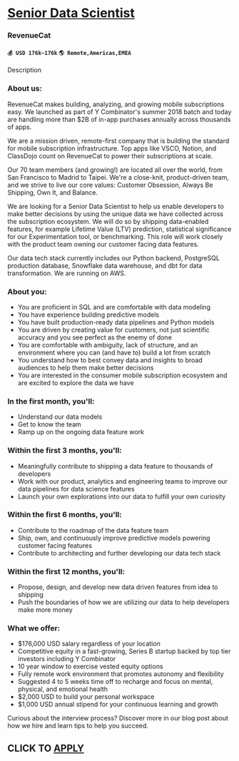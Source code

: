 # [Senior Data Scientist](https://www.remotewlb.com/apply/senior-data-scientist-92356)  
### RevenueCat  
#### `💰 USD 176k~176k` `🌎 Remote,Americas,EMEA`  

Description

### About us:

RevenueCat makes building, analyzing, and growing mobile subscriptions easy. We launched as part of Y Combinator's summer 2018 batch and today are handling more than $2B of in-app purchases annually across thousands of apps.

We are a mission driven, remote-first company that is building the standard for mobile subscription infrastructure. Top apps like VSCO, Notion, and ClassDojo count on RevenueCat to power their subscriptions at scale.

Our 70 team members (and growing!) are located all over the world, from San Francisco to Madrid to Taipei. We're a close-knit, product-driven team, and we strive to live our core values: Customer Obsession, Always Be Shipping, Own It, and Balance.

We are looking for a Senior Data Scientist to help us enable developers to make better decisions by using the unique data we have collected across the subscription ecosystem. We will do so by shipping data-enabled features, for example Lifetime Value (LTV) prediction, statistical significance for our Experimentation tool, or benchmarking. This role will work closely with the product team owning our customer facing data features.

Our data tech stack currently includes our Python backend, PostgreSQL production database, Snowflake data warehouse, and dbt for data transformation. We are running on AWS.

### About you:

  * You are proficient in SQL and are comfortable with data modeling
  * You have experience building predictive models
  * You have built production-ready data pipelines and Python models
  * You are driven by creating value for customers, not just scientific accuracy and you see perfect as the enemy of done
  * You are comfortable with ambiguity, lack of structure, and an environment where you can (and have to) build a lot from scratch
  * You understand how to best convey data and insights to broad audiences to help them make better decisions
  * You are interested in the consumer mobile subscription ecosystem and are excited to explore the data we have

### In the first month, you'll:

  * Understand our data models
  * Get to know the team
  * Ramp up on the ongoing data feature work

### Within the first 3 months, you'll:

  * Meaningfully contribute to shipping a data feature to thousands of developers
  * Work with our product, analytics and engineering teams to improve our data pipelines for data science features
  * Launch your own explorations into our data to fulfill your own curiosity

### Within the first 6 months, you'll:

  * Contribute to the roadmap of the data feature team
  * Ship, own, and continuously improve predictive models powering customer facing features
  * Contribute to architecting and further developing our data tech stack

### Within the first 12 months, you'll:

  * Propose, design, and develop new data driven features from idea to shipping
  * Push the boundaries of how we are utilizing our data to help developers make more money

###  **What we offer:**

  * $176,000 USD salary regardless of your location
  * Competitive equity in a fast-growing, Series B startup backed by top tier investors including Y Combinator
  * 10 year window to exercise vested equity options
  * Fully remote work environment that promotes autonomy and flexibility
  * Suggested 4 to 5 weeks time off to recharge and focus on mental, physical, and emotional health
  * $2,000 USD to build your personal workspace
  * $1,000 USD annual stipend for your continuous learning and growth

Curious about the interview process? Discover more in our blog post about how we hire and learn tips to help you succeed.

  
## CLICK TO [APPLY](https://www.remotewlb.com/apply/senior-data-scientist-92356)

